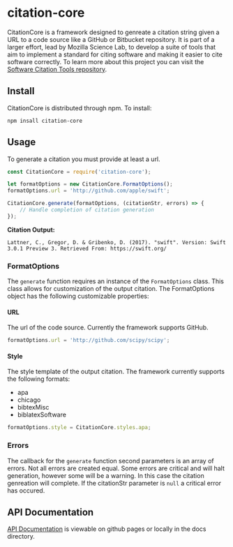 # citation-core

CitationCore is a framework designed to genreate a citation string given a URL to a code source like a GitHub or Bitbucket repository.  It is part of a larger effort, lead by Mozilla Science Lab, to develop a suite of tools that aim to implement a standard for citing software and making it easier to cite software correctly.  To learn more about this project you can visit the [Software Citation Tools repository](https://github.com/mozillascience/software-citation-tools).

## Install
CitationCore is distributed through npm. To install:
```
npm insall citation-core
```

## Usage
To generate a citation you must provide at least a url.

```javascript
const CitationCore = require('citation-core');

let formatOptions = new CitationCore.FormatOptions();
formatOptions.url = 'http://github.com/apple/swift';

CitationCore.generate(formatOptions, (citationStr, errors) => {
	// Handle completion of citation generation
});
```
**Citation Output:**
```
Lattner, C., Gregor, D. & Gribenko, D. (2017). "swift". Version: Swift 3.0.1 Preview 3. Retrieved From: https://swift.org/ 
```
### FormatOptions
The `generate` function requires an instance of the `FormatOptions` class. This class allows for customization of the output citation.  The FormatOptions object has the following customizable properties:
#### URL
The url of the code source.  Currently the framework supports GitHub.
```javascript
formatOptions.url = 'http://github.com/scipy/scipy';
```
#### Style
The style template of the output citation. The framework currently supports the following formats:
* apa
* chicago
* bibtexMisc
* biblatexSoftware

```javascript
formatOptions.style = CitationCore.styles.apa;
```
### Errors
The callback for the `generate` function second parameters is an array of errors. Not all errors are created equal. Some errors are critical and will halt generation, however some will be a warning.  In this case the citation genreation will complete. If the citationStr parameter is `null` a critical error has occured.

## API Documentation
[API Documentation](https://nokeeo.github.io/CitationCore/) is viewable on github pages or locally in the docs directory.

